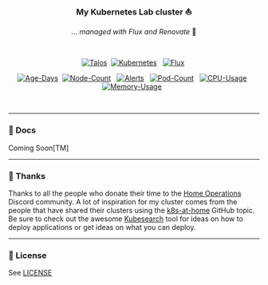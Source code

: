 <div align="center">

### My Kubernetes Lab cluster ⛵️

_... managed with Flux and Renovate_ :robot:

</div>

<br/>

<div align="center">

[![Talos](https://img.shields.io/endpoint?url=https%3A%2F%2Fkromgo.movishell.pl%2Ftalos_version&style=for-the-badge&logo=talos&logoColor=white&color=orange&label=talos)](https://talos.dev)&nbsp;
[![Kubernetes](https://img.shields.io/endpoint?url=https%3A%2F%2Fkromgo.movishell.pl%2Fkubernetes_version&style=for-the-badge&logo=kubernetes&logoColor=white&color=blue&label=k8s)](https://kubernetes.io)&nbsp;&nbsp;
[![Flux](https://img.shields.io/endpoint?url=https%3A%2F%2Fkromgo.movishell.pl%2Fflux_version&style=for-the-badge&logo=flux&logoColor=white&color=blue&label=flux)](https://fluxcd.io)&nbsp;

</div>

<div align="center">

[![Age-Days](https://kromgo.movishell.pl/cluster_age_days?format=badge)](https://github.com/kashalls/kromgo)&nbsp;
[![Node-Count](https://kromgo.movishell.pl/cluster_node_count?format=badge)](https://github.com/kashalls/kromgo)&nbsp;&nbsp;
[![Alerts](https://kromgo.movishell.pl/cluster_alert_count?format=badge)](https://github.com/kashalls/kromgo)&nbsp;&nbsp;
[![Pod-Count](https://kromgo.movishell.pl/cluster_pod_count?format=badge)](https://github.com/kashalls/kromgo)&nbsp;&nbsp;
[![CPU-Usage](https://kromgo.movishell.pl/cluster_cpu_usage?format=badge)](https://github.com/kashalls/kromgo)&nbsp;&nbsp;
[![Memory-Usage](https://kromgo.movishell.pl/cluster_memory_usage?format=badge)](https://github.com/kashalls/kromgo)&nbsp;&nbsp;

</div>
<br>

---

### 📖 Docs

Coming Soon[TM]

---

### :handshake: Thanks

Thanks to all the people who donate their time to the [Home Operations](https://discord.gg/home-operations) Discord community. A lot of inspiration for my cluster comes from the people that have shared their clusters using the [k8s-at-home](https://github.com/topics/k8s-at-home) GitHub topic. Be sure to check out the awesome [Kubesearch](http://kubesearch.dev) tool for ideas on how to deploy applications or get ideas on what you can deploy.

---

### 🔏 License

See [LICENSE](https://github.com/ishioni/homelab-ops/blob/master/LICENSE)
